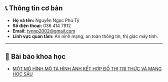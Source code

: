## 📞 Thông tin cơ bản

- **Họ và tên:** Nguyễn Ngọc Phú Tỷ
- **Số điện thoại:** 036 414 7912
- **Email:** tynnp2002@gmail.com  
- **Lĩnh vực quan tâm:** An ninh mạng, an toàn thông tin, thị giác máy tính. 

---

## 📄 Bài báo khoa học

- [MỘT MÔ HÌNH MÔ TẢ HÌNH ẢNH KẾT HỢP ĐỒ THỊ TRI THỨC VÀ MẠNG HỌC SÂU](https://drive.google.com/file/d/15ucdiNy73PfE_N6HGwQKgWaO0Egk54Zh/view?usp=sharing)
